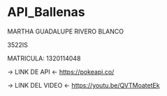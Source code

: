 # API_Ballenas

MARTHA GUADALUPE RIVERO BLANCO 

3522IS

MATRICULA: 1320114048

->     LINK DE API    <-
   https://pokeapi.co/
   
->     LINK DEL VIDEO  <-
    https://youtu.be/QVTMoatetEk
